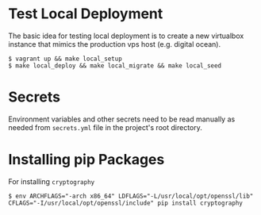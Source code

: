 
Test Local Deployment
=====================

The basic idea for testing local deployment is to create a new virtualbox
instance that mimics the production vps host (e.g. digital ocean).

```
$ vagrant up && make local_setup
$ make local_deploy && make local_migrate && make local_seed
```

Secrets
=======

Environment variables and other secrets need to be read manually as needed
from `secrets.yml` file in the project's root directory.


Installing pip Packages
=======================

For installing `cryptography`

```
$ env ARCHFLAGS="-arch x86_64" LDFLAGS="-L/usr/local/opt/openssl/lib" CFLAGS="-I/usr/local/opt/openssl/include" pip install cryptography
```
